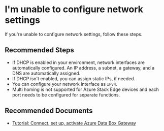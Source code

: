 <properties
  pagetitle="I'm unable to configure network settings&#xD;"
  service=""
  resource=""
  ms.author="alkohli,hadhand"
  selfhelptype="Generic"
  supporttopicids="32745310"
  resourcetags=""
  productpesids="17315"
  cloudenvironments="public,fairfax,mooncake,blackforest,ussec,usnat"
  articleid="feb3594d-67cc-41d1-88c0-dda1a06453b6"
  ownershipid="StorageMediaEdge_AzureStack_Edge" />
# I'm unable to configure network settings

If you're unable to configure network settings, follow these steps.

## **Recommended Steps**

- If DHCP is enabled in your environment, network interfaces are automatically configured. An IP address, a subnet, a gateway, and a DNS are automatically assigned.
- If DHCP isn't enabled, you can assign static IPs, if needed.
- You can configure your network interface as `IPv4`.
- Multi homing is not supported for Azure Stack Edge devices and each port needs to be configured for separate functions.

## **Recommended Documents**

- [Tutorial: Connect, set up, activate Azure Data Box Gateway](https://docs.microsoft.com/azure/databox-online/azure-stack-edge-gpu-deploy-configure-network-compute-web-proxy#configure-network)